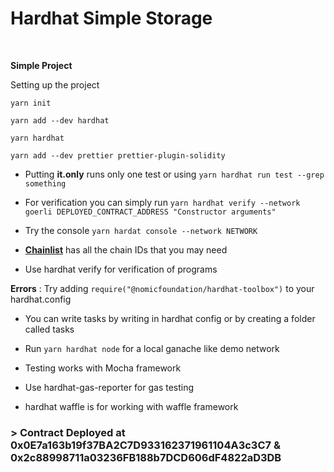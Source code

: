    # **Hardhat Simple Storage**
   <br/>

**Simple Project**
   <br/>

   Setting up the project

   `yarn init`

   `yarn add --dev hardhat`
   
   `yarn hardhat`
   
   `yarn add --dev prettier prettier-plugin-solidity`
   

   - Putting **it.only** runs only one test or using 
   `yarn hardhat run test --grep something`

   
   - For verification you can simply run 
   `yarn hardhat verify --network goerli DEPLOYED_CONTRACT_ADDRESS "Constructor arguments"`

   - Try the console 
   `yarn hardat console --network NETWORK`

- **[Chainlist](https://chainlist.org/)** has all the chain IDs that you may need

- Use hardhat verify for verification of programs

**Errors** : Try adding `require("@nomicfoundation/hardhat-toolbox")` to your hardhat.config

- You can write tasks by writing in hardhat config or by creating a folder called tasks

- Run `yarn hardhat node` for a local ganache like demo network

- Testing works with Mocha framework

- Use hardhat-gas-reporter for gas testing 

- hardhat waffle is for working with waffle framework
### > **Contract Deployed at 0x0E7a163b19f37BA2C7D933162371961104A3c3C7 & 0x2c88998711a03236FB188b7DCD606dF4822aD3DB**